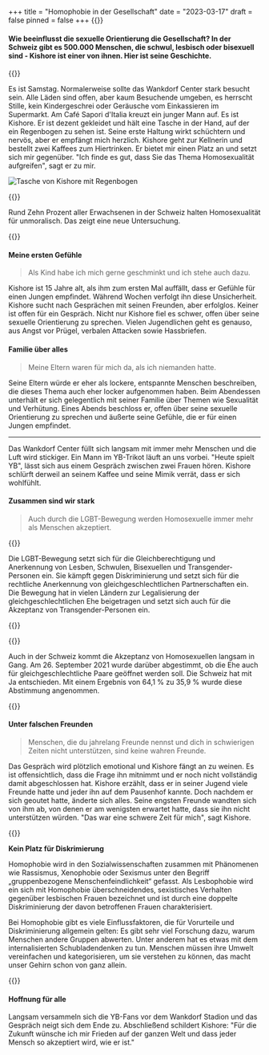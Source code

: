 +++
title = "Homophobie in der Gesellschaft"
date = "2023-03-17"
draft = false
pinned = false
+++
{{<lead>}}

#### **Wie beeinflusst die sexuelle Orientierung die Gesellschaft? In der Schweiz gibt es 500.000 Menschen, die schwul, lesbisch oder bisexuell sind - Kishore ist einer von ihnen. Hier ist seine Geschichte.**

{{<lead>}}

Es ist Samstag. Normalerweise sollte das Wankdorf Center stark besucht sein. Alle Läden sind offen, aber kaum Besuchende umgeben, es herrscht Stille, kein Kindergeschrei oder Geräusche vom Einkassieren im Supermarkt. Am Café Sapori d'Italia kreuzt ein junger Mann auf. Es ist Kishore. Er ist dezent gekleidet und hält eine Tasche in der Hand, auf der ein Regenbogen zu sehen ist. Seine erste Haltung wirkt schüchtern und nervös, aber er empfängt mich herzlich. Kishore geht zur Kellnerin und bestellt zwei Kaffees zum Hiertrinken. Er bietet mir einen Platz an und setzt sich mir gegenüber. "Ich finde es gut, dass Sie das Thema Homosexualität aufgreifen", sagt er zu mir.

![Tasche von Kishore mit Regenbogen](https://api6.iloveimg.com/v1/download/pgy8khh288dr50h6bthk6pqbAhzf80wn9rthn5xq6xg7tsq25g0qgy5jwhn4pdtA2wntxxv14b8zbr7cwb0cdf561cv8g5g78hl3w7vgp7A3skrg1wA395tbcvtc8v5s5krcwvfwr8x18jkjbm8x2lgxvdfsgntcypg0wdrlb63n1ylwk4z1)

{{<box>}}

Rund Zehn Prozent aller Erwachsenen in der Schweiz halten Homosexualität für unmoralisch. Das zeigt eine neue Untersuchung.

{{</box>}}

#### **Meine ersten Gefühle**

> Als Kind habe ich mich gerne geschminkt und ich stehe auch dazu.

Kishore ist 15 Jahre alt, als ihm zum ersten Mal auffällt, dass er Gefühle für einen Jungen empfindet. Während Wochen verfolgt ihn diese Unsicherheit. Kishore sucht nach Gesprächen mit seinen Freunden, aber erfolglos. Keiner ist offen für ein Gespräch. Nicht nur Kishore fiel es schwer, offen über seine sexuelle Orientierung zu sprechen. Vielen Jugendlichen geht es genauso, aus Angst vor Prügel, verbalen Attacken sowie Hassbriefen.

#### **Familie über alles**

> Meine Eltern waren für mich da, als ich niemanden hatte.

Seine Eltern würde er eher als lockere, entspannte Menschen beschreiben, die dieses Thema auch eher locker aufgenommen haben. Beim Abendessen unterhält er sich gelegentlich mit seiner Familie über Themen wie Sexualität und Verhütung. Eines Abends beschloss er, offen über seine sexuelle Orientierung zu sprechen und äußerte seine Gefühle, die er für einen Jungen empfindet.

<hr>

Das Wankdorf Center füllt sich langsam mit immer mehr Menschen und die Luft wird stickiger. Ein Mann im YB-Trikot läuft an uns vorbei. "Heute spielt YB", lässt sich aus einem Gespräch zwischen zwei Frauen hören. Kishore schlürft derweil an seinem Kaffee und seine Mimik verrät, dass er sich wohlfühlt.

#### **Zusammen sind wir stark**

> Auch durch die LGBT-Bewegung werden Homosexuelle immer mehr als Menschen akzeptiert.

{{<box>}}

Die LGBT-Bewegung setzt sich für die Gleichberechtigung und Anerkennung von Lesben, Schwulen, Bisexuellen und Transgender-Personen ein. Sie kämpft gegen Diskriminierung und setzt sich für die rechtliche Anerkennung von gleichgeschlechtlichen Partnerschaften ein. Die Bewegung hat in vielen Ländern zur Legalisierung der gleichgeschlechtlichen Ehe beigetragen und setzt sich auch für die Akzeptanz von Transgender-Personen ein.

{{<box>}}

{{<box>}}

Auch in der Schweiz kommt die Akzeptanz von Homosexuellen langsam in Gang. Am 26. September 2021 wurde darüber abgestimmt, ob die Ehe auch für gleichgeschlechtliche Paare geöffnet werden soll. Die Schweiz hat mit Ja entschieden. Mit einem Ergebnis von 64,1 % zu 35,9 % wurde diese Abstimmung angenommen.

{{<box>}}

#### **Unter falschen Freunden**

> Menschen, die du jahrelang Freunde nennst und dich in schwierigen Zeiten nicht unterstützen, sind keine wahren Freunde.

Das Gespräch wird plötzlich emotional und Kishore fängt an zu weinen. Es ist offensichtlich, dass die Frage ihn mitnimmt und er noch nicht vollständig damit abgeschlossen hat. Kishore erzählt, dass er in seiner Jugend viele Freunde hatte und jeder ihn auf dem Pausenhof kannte. Doch nachdem er sich geoutet hatte, änderte sich alles. Seine engsten Freunde wandten sich von ihm ab, von denen er am wenigsten erwartet hatte, dass sie ihn nicht unterstützen würden. "Das war eine schwere Zeit für mich", sagt Kishore.

{{<box>}}

**Kein Platz für Diskrimierung**

Homophobie wird in den Sozialwissenschaften zusammen mit Phänomenen wie Rassismus, Xenophobie oder Sexismus unter den Begriff „gruppenbezogene Menschenfeindlichkeit“ gefasst. Als Lesbophobie wird ein sich mit Homophobie überschneidendes, sexistisches Verhalten gegenüber lesbischen Frauen bezeichnet und ist durch eine doppelte Diskriminierung der davon betroffenen Frauen charakterisiert. 

Bei Homophobie gibt es viele Einflussfaktoren, die für Vorurteile und Diskriminierung allgemein gelten: Es gibt sehr viel Forschung dazu, warum Menschen andere Gruppen abwerten. Unter anderem hat es etwas mit dem internalisierten Schubladendenken zu tun. Menschen müssen ihre Umwelt vereinfachen und kategorisieren, um sie verstehen zu können, das macht unser Gehirn schon von ganz allein.

{{<box>}}

#### **Hoffnung für alle**

Langsam versammeln sich die YB-Fans vor dem Wankdorf Stadion und das Gespräch neigt sich dem Ende zu. Abschließend schildert Kishore: "Für die Zukunft wünsche ich mir Frieden auf der ganzen Welt und dass jeder Mensch so akzeptiert wird, wie er ist."